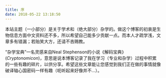 ```yaml
---
title: 序
date: 2018-05-22 13:18:50
---
```

本站主题（一小部分）是关于学术和（绝大部分）杂学的。做这个博客的初衷是生物信息方面中文资料还不多，所以希望自己能多少贡献一点。而本人才疏学浅，文章多有错漏；若贻笑大方，还请不吝赐教。

<!--more-->
“杂学宝典”一名灵感来自Neal Stephenson的小说《解码宝典》(_Cryptonomicon_)，意思是说本博客记录了我在学习（专业和杂学）过程中积累的一些有趣的碎片，以供分享。希望这些文章能让您感觉到我们正在做的事情就像破译轴心国密码一样有趣（呃听起来好像并不…）。
